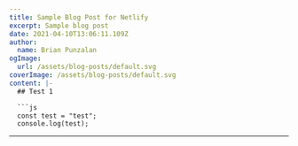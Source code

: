```yaml
---
title: Sample Blog Post for Netlify
excerpt: Sample blog post
date: 2021-04-10T13:06:11.109Z
author:
  name: Brian Punzalan
ogImage:
  url: /assets/blog-posts/default.svg
coverImage: /assets/blog-posts/default.svg
content: |-
  ## Test 1

  ```js
  const test = "test";
  console.log(test);
  ```
---
```

